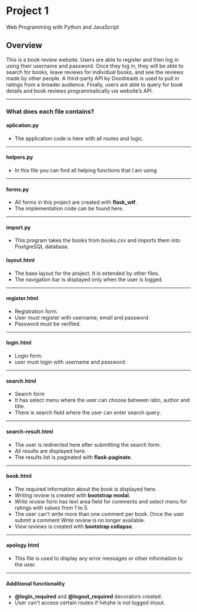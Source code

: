 # Project 1

Web Programming with Python and JavaScript


## Overview
This is a book review website. Users are able to register and then log in using their username and password. Once they log in, they will be able to search for books, leave reviews for individual books, and see the reviews made by other people. A third-party API by Goodreads is used to pull in ratings from a broader audience. Finally, users are able to query for book details and book reviews programmatically via website’s API.
***

### What does each file contains?

#### aplication.py
* The application code is here with all routes and logic.
***

#### helpers.py
* In this file you can find all helping functions that I am using
***

#### forms.py
* All forms in this project are created with **flask_wtf**.
* The implementation code can be found here.
***

#### import.py
* This program takes the books from *books.csv* and imports them into PostgreSQL database.

#### layout.html
* The base layout for the project. It is extended by other files.
* The navigation bar is displayed only when the user is logged.
***

#### register.html
* Registration form. 
* User must register with username, email and password. 
* Password must be verified.
 ***

#### login.html
* Login form.
* user must login with username and password.
***

#### search.html
* Search form
* It has select menu where the user can choose between isbn, author and title.
* There is search field where the user can enter search query.
***

#### search-result.html
* The user is redirected here after submitting the search form.
* All results are displayed here.
* The results list is paginated with **flask-paginate**.
***

#### book.html
* The required information about the book is displayed here.
* *Writing review* is created with **bootstrap modal**.
* *Write review* form has text area field for comments and select menu for ratings with values from 1 to 5.
* The user can't write more than one comment per book. Once the user submit a comment *Write review* is no longer available.
* *View reviews* is created with **bootstrap collapse**.
***

#### apology.html
* This file is used to display any error messages or other information to the user.
***

#### Additional functionality 
* **@login_required** and **@logout_required** decorators created.
* User can't access certain routes if he\she is not logged in\out.
